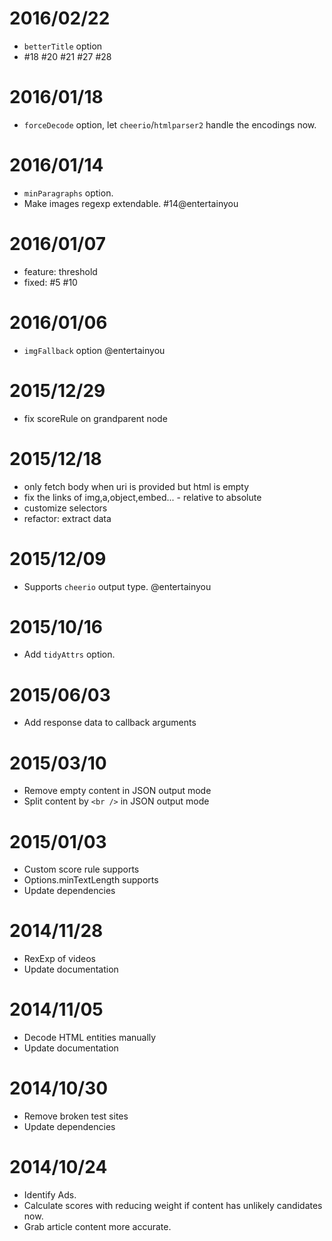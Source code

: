 # 2016/02/22
- `betterTitle` option
- #18 #20 #21 #27 #28

# 2016/01/18
- `forceDecode` option, let `cheerio`/`htmlparser2` handle the encodings now. 

# 2016/01/14
- `minParagraphs` option.
- Make images regexp extendable. #14@entertainyou

# 2016/01/07
- feature: threshold
- fixed: #5 #10

# 2016/01/06
- `imgFallback` option @entertainyou

# 2015/12/29
- fix scoreRule on grandparent node

# 2015/12/18
- only fetch body when uri is provided but html is empty
- fix the links of img,a,object,embed... - relative to absolute
- customize selectors
- refactor: extract data

# 2015/12/09
- Supports `cheerio` output type. @entertainyou

# 2015/10/16
- Add `tidyAttrs` option.

# 2015/06/03
- Add response data to callback arguments

# 2015/03/10
- Remove empty content in JSON output mode
- Split content by `<br />` in JSON output mode

# 2015/01/03
- Custom score rule supports
- Options.minTextLength supports
- Update dependencies

# 2014/11/28
- RexExp of videos
- Update documentation

# 2014/11/05
- Decode HTML entities manually
- Update documentation

# 2014/10/30
- Remove broken test sites
- Update dependencies


# 2014/10/24
- Identify Ads.
- Calculate scores with reducing weight if content has unlikely candidates now.
- Grab article content more accurate.